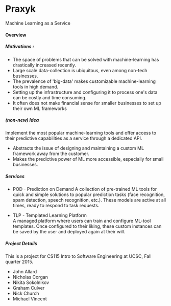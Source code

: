 Praxyk
===========

Machine Learning as a Service

#### Overview

##### Motivations :
 * The space of problems that can be solved with machine-learning has drastically increased recently.
 * Large scale data-collection is ubiquitous, even among non-tech businesses.
 * The prevalence of 'big-data' makes customizable machine-learning tools in high demand.
 * Setting up the infrastructure and configuring it to process one's data can be costly and time consuming.
 * It often does not make financial sense for smaller businesses to set up their own ML frameworks

##### (non-new) Idea
Implement the most popular machine-learning tools and offer access to their predictive capabilities as a service through a dedicated API.

 * Abstracts the issue of designing and maintaining a custom ML framework away from the customer.
 * Makes the predictive power of ML more accessible, especially for small businesses.

##### Services

 * POD - Prediction on Demand
A collection of pre-trained ML tools for quick and simple solutions to popular prediction tasks  (face recognition, spam detection, speech recognition, etc.). These models are active at all times, ready to respond to task requests.


 * TLP - Templated Learning Platform                                                                               
A managed platform where users can train and configure ML-tool templates. Once configured to their liking, these custom instances can be saved by the user and deployed again at their will.


##### Project Details
This is a project for CS115 Intro to Software Engineering at UCSC, Fall quarter 2015. 

 * John Allard
 * Nicholas Corgan
 * Nikita Sokolnikov
 * Graham Culver
 * Nick Church
 * Michael Vincent

